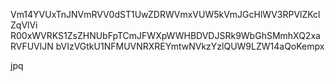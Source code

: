 Vm14YVUxTnJNVmRVV0dST1UwZDRWVmxVUW5kVmJGcHlWV3RPVlZKclZqVlVi
R00xWVRKS1ZsZHNUbFpTCmJFWXpWWHBDVDJSRk9WbGhSMmhXQ2xaRVFUVlJN
bVIzVGtkU1NFMUVNRXREYmtwNVkzYzlQUW9LZW14aQoKempx

jpq